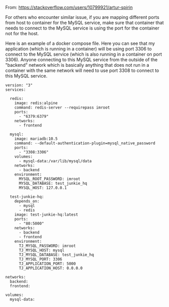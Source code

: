 From: https://stackoverflow.com/users/10799921/artur-spirin

For others who encounter similar issue, if you are mapping different ports from host to container for the MySQL service, make sure that container that needs to connect to the MySQL service is using the port for the container not for the host.

Here is an example of a docker compose file. Here you can see that my application (which is running in a container) will be using port 3306 to connect to the MySQL service (which is also running in a container on port 3306). Anyone connecting to this MySQL service from the outside of the "backend" network which is basically anything that does not run in a container with the same network will need to use port 3308 to connect to this MySQL service.
```
version: "3"
services:

  redis:
    image: redis:alpine
    command: redis-server --requirepass imroot
    ports:
      - "6379:6379"
    networks:
      - frontend

  mysql:
    image: mariadb:10.5
    command: --default-authentication-plugin=mysql_native_password
    ports:
      - "3308:3306"
    volumes:
      - mysql-data:/var/lib/mysql/data
    networks:
      - backend
    environment:
      MYSQL_ROOT_PASSWORD: imroot
      MYSQL_DATABASE: test_junkie_hq
      MYSQL_HOST: 127.0.0.1

  test-junkie-hq:
    depends_on:
      - mysql
      - redis
    image: test-junkie-hq:latest
    ports:
      - "80:5000"
    networks:
      - backend
      - frontend
    environment:
      TJ_MYSQL_PASSWORD: imroot
      TJ_MYSQL_HOST: mysql
      TJ_MYSQL_DATABASE: test_junkie_hq
      TJ_MYSQL_PORT: 3306
      TJ_APPLICATION_PORT: 5000
      TJ_APPLICATION_HOST: 0.0.0.0

networks:
  backend:
  frontend:

volumes:
  mysql-data:
  
```
